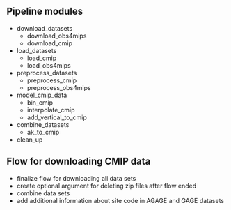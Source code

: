 ## Pipeline modules

- download_datasets
    - download_obs4mips
    - download_cmip
- load_datasets
    - load_cmip
    - load_obs4mips
- preprocess_datasets
    - preprocess_cmip
    - preprocess_obs4mips
- model_cmip_data
    - bin_cmip
    - interpolate_cmip
    - add_vertical_to_cmip
- combine_datasets
    - ak_to_cmip
- clean_up

## Flow for downloading CMIP data

+ finalize flow for downloading all data sets
+ create optional argument for deleting zip files after flow ended
+ combine data sets
+ add additional information about site code in AGAGE and GAGE datasets
